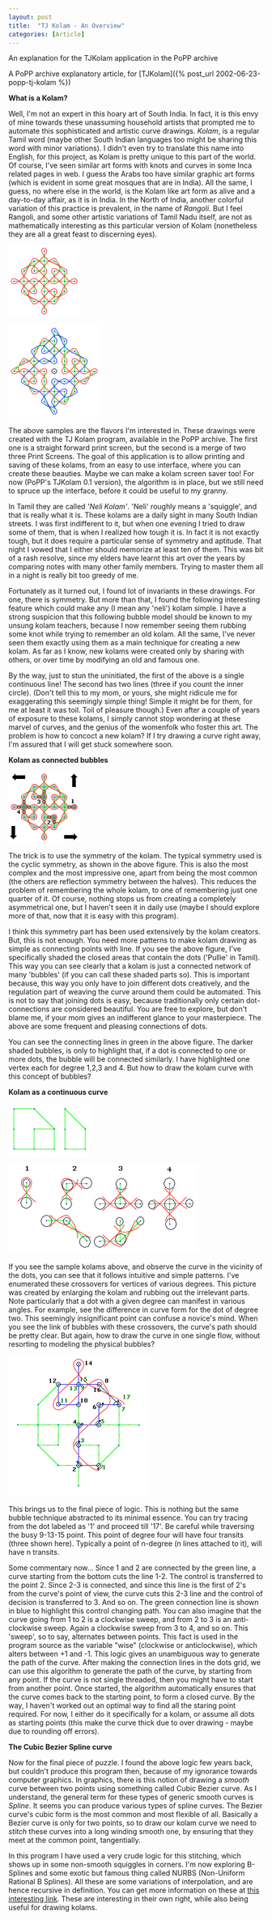 ```yaml
---
layout: post
title:  "TJ Kolam - An Overview"
categories: [Article]
---
```


An explanation for the TJKolam application in the PoPP archive

A PoPP archive explanatory article, for [TJKolam]({% post_url 2002-06-23-popp-tj-kolam %})

**What is a Kolam?**

Well, I'm not an expert in this hoary art of South India. In fact, it is this envy of mine towards these unassuming household artists that prompted me to automate this sophisticated and artistic curve drawings. *Kolam*, is a regular Tamil word (maybe other South Indian languages too might be sharing this word with minor variations). I didn't even try to translate this name into English, for this project, as Kolam is pretty unique to this part of the world. Of course, I've seen similar art forms with knots and curves in some Inca related pages in web. I guess the Arabs too have similar graphic art forms (which is evident in some great mosques that are in India). All the same, I guess, no where else in the world, is the Kolam like art form as alive and a day-to-day affair, as it is in India. In the North of India, another colorful variation of this practice is prevalent, in the name of *Rangoli*. But I feel Rangoli, and some other artistic variations of Tamil Nadu itself, are not as mathematically interesting as this particular version of Kolam (nonetheless they are all a great feast to discerning eyes).

![](/assets/images/TJ%20Kolam%20-%20An%20Overview/42716c9f65f978780e3ced69657c2d64.jpg)

![](/assets/images/TJ%20Kolam%20-%20An%20Overview/5a5a90598768012a65d71427cadd612a.jpg)

The above samples are the flavors I'm interested in. These drawings were created with the TJ Kolam program, available in the PoPP archive. The first one is a straight forward print screen, but the second is a merge of two three Print Screens. The goal of this application is to allow printing and saving of these kolams, from an easy to use interface, where you can create these beauties. Maybe we can make a kolam screen saver too! For now (PoPP's TJKolam 0.1 version), the algorithm is in place, but we still need to spruce up the interface, before it could be useful to my granny.

In Tamil they are called *'Neli Kolam'*. 'Neli' roughly means a 'squiggle', and that is really what it is. These kolams are a daily sight in many South Indian streets. I was first indifferent to it, but when one evening I tried to draw some of them, that is when I realized how tough it is. In fact it is not exactly tough, but it does require a particular sense of symmetry and aptitude. That night I vowed that I either should memorize at least ten of them. This was bit of a rash resolve, since my elders have learnt this art over the years by comparing notes with many other family members. Trying to master them all in a night is really bit too greedy of me.

Fortunately as it turned out, I found lot of invariants in these drawings. For one, there is symmetry. But more than that, I found the following interesting feature which could make any (I mean any 'neli') kolam simple. I have a strong suspicion that this following bubble model should be known to my unsung kolam teachers, because I now remember seeing them rubbing some knot while trying to remember an old kolam. All the same, I've never seen them exactly using them as a main technique for creating a new kolam. As far as I know, new kolams were created only by sharing with others, or over time by modifying an old and famous one.

By the way, just to stun the uninitiated, the first of the above is a single continuous line! The second has two lines (three if you count the inner circle). (Don't tell this to my mom, or yours, she might ridicule me for exaggerating this seemingly simple thing! Simple it might be for them, for me at least it was toil. Toil of pleasure though.) Even after a couple of years of exposure to these kolams, I simply cannot stop wondering at these marvel of curves, and the genius of the womenfolk who foster this art. The problem is how to concoct a new kolam? If I try drawing a curve right away, I'm assured that I will get stuck somewhere soon.

**Kolam as connected bubbles**

![](/assets/images/TJ%20Kolam%20-%20An%20Overview/c1d98ec96575f82a9abfde7e78281e45.jpg)

The trick is to use the symmetry of the kolam. The typical symmetry used is the cyclic symmetry, as shown in the above figure. This is also the most complex and the most impressive one, apart from being the most common (the others are reflection symmetry between the halves). This reduces the problem of remembering the whole kolam, to one of remembering just one quarter of it. Of course, nothing stops us from creating a completely asymmetrical one, but I haven't seen it in daily use (maybe I should explore more of that, now that it is easy with this program).

I think this symmetry part has been used extensively by the kolam creators. But, this is not enough. You need more patterns to make kolam drawing as simple as connecting points with line. If you see the above figure, I've specifically shaded the closed areas that contain the dots ('Pullie' in Tamil). This way you can see clearly that a kolam is just a connected network of many 'bubbles' (if you can call these shaded parts so). This is important because, this way you only have to join different dots creatively, and the regulation part of weaving the curve around them could be automated. This is not to say that joining dots is easy, because traditionally only certain dot-connections are considered beautiful. You are free to explore, but don't blame me, if your mom gives an indifferent glance to your masterpiece. The above are some frequent and pleasing connections of dots.

You can see the connecting lines in green in the above figure. The darker shaded bubbles, is only to highlight that, if a dot is connected to one or more dots, the bubble will be connected similarly. I have highlighted one vertex each for degree 1,2,3 and 4. But how to draw the kolam curve with this concept of bubbles?

**Kolam as a continuous curve**

![](/assets/images/TJ%20Kolam%20-%20An%20Overview/80ad708d79287ae7d5d2ec4403c147f4.jpg)

![](/assets/images/TJ%20Kolam%20-%20An%20Overview/611fb8849bf5ea7ab8adfd07d004ca7a.jpg)

If you see the sample kolams above, and observe the curve in the vicinity of the dots, you can see that it follows intuitive and simple patterns. I've enumerated these crossovers for vertices of various degrees. This picture was created by enlarging the kolam and rubbing out the irrelevant parts. Note particularly that a dot with a given degree can manifest in various angles. For example, see the difference in curve form for the dot of degree two. This seemingly insignificant point can confuse a novice's mind. When you see the link of bubbles with these crossovers, the curve's path should be pretty clear. But again, how to draw the curve in one single flow, without resorting to modeling the physical bubbles?

![](/assets/images/TJ%20Kolam%20-%20An%20Overview/9167d69a58c6c28754976abd3eacac76.jpg)

This brings us to the final piece of logic. This is nothing but the same bubble technique abstracted to its minimal essence. You can try tracing from the dot labeled as '1' and proceed till '17'. Be careful while traversing the busy 9-13-15 point. This point of degree four will have four transits (three shown here). Typically a point of n-degree (n lines attached to it), will have n transits.

Some commentary now... Since 1 and 2 are connected by the green line, a curve starting from the bottom cuts the line 1-2. The control is transferred to the point 2. Since 2-3 is connected, and since this line is the first of 2's from the curve's point of view, the curve cuts this 2-3 line and the control of decision is transferred to 3. And so on. The green connection line is shown in blue to highlight this control changing path. You can also imagine that the curve going from 1 to 2 is a clockwise sweep, and from 2 to 3 is an anti-clockwise sweep. Again a clockwise sweep from 3 to 4, and so on. This 'sweep', so to say, alternates between points. This fact is used in the program source as the variable "wise" (clockwise or anticlockwise), which alters between +1 and -1. This logic gives an unambiguous way to generate the path of the curve. After making the connection lines in the dots grid, we can use this algorithm to generate the path of the curve, by starting from any point. If the curve is not single threaded, then you might have to start from another point. Once started, the algorithm automatically ensures that the curve comes back to the starting point, to form a closed curve. By the way, I haven't worked out an optimal way to find all the staring point required. For now, I either do it specifically for a kolam, or assume all dots as starting points (this make the curve thick due to over drawing - maybe due to rounding off errors).

**The Cubic Bezier Spline curve**

Now for the final piece of puzzle. I found the above logic few years back, but couldn't produce this program then, because of my ignorance towards computer graphics. In graphics, there is this notion of drawing a *smooth* curve between two points using something called Cubic Bezier curve. As I understand, the general term for these types of generic smooth curves is *Spline*. It seems you can produce various types of spline curves. The Bezier curve's cubic form is the most common and most flexible of all. Basically a Bezier curve is only for two points, so to draw our kolam curve we need to *stitch* these curves into a long winding smooth one, by ensuring that they meet at the common point, tangentially.

In this program I have used a very crude logic for this stitching, which shows up in some non-smooth squiggles in corners. I'm now exploring B-Splines and some exotic but famous thing called NURBS (Non-Uniform Rational B Splines). All these are some variations of interpolation, and are hence recursive in definition. You can get more information on these at [this interesting link](https://www.ipm.sci-nnov.ru/%7Edemidov/VRML/Splines/Intro/Bezier.htm). These are interesting in their own right, while also being useful for drawing kolams.

